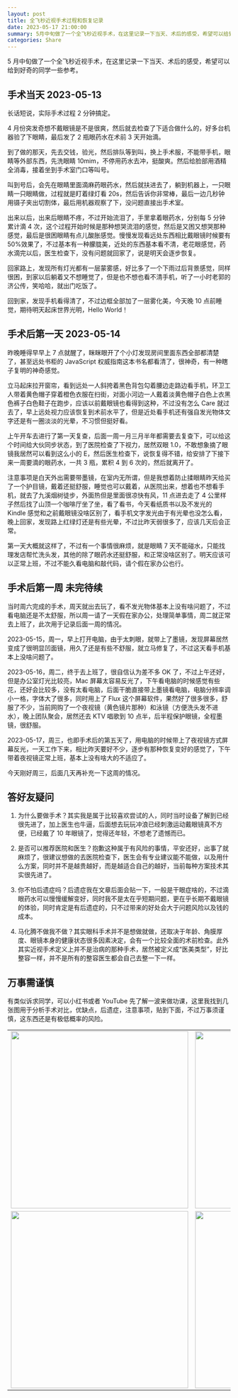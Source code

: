 ```yaml
---
layout: post
title: 全飞秒近视手术过程和恢复记录
date: 2023-05-17 21:00:00
summary: 5月中旬做了一个全飞秒近视手术，在这里记录一下当天、术后的感受，希望可以给到好奇的同学一些参考。
categories: Share
---
```


5 月中旬做了一个全飞秒近视手术，在这里记录一下当天、术后的感受，希望可以给到好奇的同学一些参考。

## 手术当天 2023-05-13

长话短说，实际手术过程 2 分钟搞定。

4 月份突发奇想不戴眼镜是不是很爽，然后就去检查了下适合做什么的，好多台机器验了下眼睛，最后发了 2 瓶眼药水在术前 3 天开始滴。

到了做的那天，先去交钱，验光，然后排队等到叫，换上手术服，不能带手机，眼睛等外部东西，先洗眼睛 10mim，不停用药水去冲，挺酸爽。然后给脸部用酒精全消毒，接着坐到手术室门口等叫号。

叫到号后，会先在眼睛里面滴麻药眼药水，然后就扶进去了，躺到机器上，一只眼睛一只眼睛做，过程就是盯着绿灯看 20s，然后告诉你非常棒，最后一边几秒钟用镊子夹出切割体，最后用机器观察了下，没问题直接出手术室。

出来以后，出来后眼睛不疼，不过开始流泪了，手里拿着眼药水，分别每 5 分钟累计滴 4 次，这个过程开始时候是那种想哭流泪的感觉，然后是又困又想哭那种感觉，最后是很困眼睛有点儿酸胀感觉。慢慢发现看远处东西相比戴眼镜时候要有 50%效果了，不过基本有一种朦胧美，近处的东西基本看不清，老花眼感觉，药水滴完以后，医生检查下，没有问题就回家了，说是明天会逐步恢复。

回家路上，发现所有灯光都有一层蒙雾感，好比多了一个下雨过后背景感觉，同样很困，到家以后躺着又不想睡觉了，但是也不想也看不清手机，听了一小时老郭的济公传，笑哈哈，就出门吃饭了。

回到家，发现手机看得清了，不过边框全部加了一层雾化美，今天晚 10 点前睡觉，期待明天起床世界光明，Hello World！

## 手术后第一天 2023-05-14

昨晚睡得早早上 7 点就醒了，眯眯眼开了个小灯发现房间里面东西全部都清楚了，甚至远处书柜的 JavaScript 权威指南这本书名都看清了，很神奇，有一种瞎子复明的神奇感觉。

立马起床拉开窗帘，看到远处一人斜挎着黑色背包勾着腰边走路边看手机，环卫工人带着黄色帽子穿着橙色衣服在扫街，对面小河边一人戴着淡黄色帽子白色上衣黑色裤子白色鞋子在跑步，应该以前戴眼镜也看得到这种，不过没有怎么 Care 就过去了，早上远处视力应该恢复到术前水平了，但是近处看手机还有强自发光物体文字还是有一圈淡淡的光晕，不习惯但挺好看。

上午开车去进行了第一天复查，后面一周一月三月半年都需要去复查下，可以给这个时间给大伙同步状态，到了医院检查了下视力，居然双眼 1.0，不敢想象摘了眼镜我居然可以看到这么小的 E，然后医生检查下，说恢复得不错，给安排了下接下来一周要滴的眼药水，一共 3 瓶，累积 4 到 6 次的，然后就离开了。

注意事项是白天外出需要带墨镜，在室内无所谓，但是我想着防止揉眼睛昨天给买了一个护目镜，戴着还挺舒服，睡觉也可以戴着，从医院出来，想着也不想看手机，就去了九溪烟树徒步，外面热但是里面很凉快有风，11 点进去走了 4 公里样子然后找了山顶一个咖啡厅坐了坐，看了看书，今天看纸质书以及不发光的 Kindle 感觉和之前戴眼镜没啥区别了，看手机文字发光由于有光晕也没怎么看，晚上回家，发现路上红绿灯还是有些光晕，不过比昨天弱很多了，应该几天后会正常。

第一天大概就这样了，不过有一个事情很麻烦，就是眼睛 7 天不能碰水，只能找理发店帮忙洗头发，其他的除了眼药水还挺舒服，和正常没啥区别了。明天应该可以正常上班，不过不能久看电脑和敲代码，请个假在家办公也行。

## 手术后第一周 未完待续

当时周六完成的手术，周天就出去玩了，看不发光物体基本上没有啥问题了，不过看电脑还是不太舒服，所以周一请了一天假在家办公，处理简单事情，周二就正常去上班了，此次用于记录后面一周的情况。

2023-05-15，周一，早上打开电脑，由于太刺眼，就带上了墨镜，发现屏幕居然变成了很明显凹面镜，用久了还是有些不舒服，就立马修复了，不过这天看手机基本上没啥问题了。

2023-05-16，周二，终于去上班了，很自信认为差不多 OK 了，不过上午还好，但是办公室灯光比较亮，Mac 屏幕太容易反光了，下午看电脑的时候感觉有些花，还好会比较多，没有太看电脑，后面干脆直接带上墨镜看电脑，电脑分辨率调小一格，字体大了很多，同时用上了 Flux 这个屏幕软件，果然好了很多很多，舒服了不少，当前网购了一个夜视镜（黄色镜片那种）和泳镜（方便洗头发不进水），晚上团队聚会，居然还去 KTV 唱歌到 10 点半，后半程保护眼镜，全程墨镜，很舒服。

2023-05-17，周三，也即手术后的第五天了，用电脑的时候带上了夜视镜方式屏幕反光，一天工作下来，相比昨天要好不少，逐步有那种恢复变好的感觉了，下午带着夜视镜正常上班，基本上没有啥大的不适应了。

今天刚好周三，后面几天再补充一下这周的情况。

## 答好友疑问

1. 为什么要做手术？其实我是属于比较喜欢尝试的人，同时当时设备了解到已经很先进了，加上医生也牛逼，后面想去玩玩冲浪已经刺激运动戴眼镜真不方便，已经戴了 10 年眼镜了，觉得还年轻，不想老了遗憾而已。

2. 是否可以推荐医院和医生？抱歉这种属于有风险的事情，平安还好，出事了就麻烦了，很建议想做的去医院检查下，医生会有专业建议能不能做，以及用什么方案，同时并不是越贵越好，而是越适合自己的越好，当前每种方案技术其实很先进了。

3. 你不怕后遗症吗？后遗症我在文章后面会贴一下，一般是干眼症啥的，不过滴眼药水可以慢慢缓解变好，同时我不是太在乎短期问题，更在乎长期不戴眼镜的体验，同时肯定是有后遗症的，只不过带来的好处会大于问题风险以及钱的成本。

4. 马化腾不做我不做？其实眼科手术并不是想做就做，还取决于年龄、角膜厚度、眼镜本身的健康状态很多因素决定，会有一个比较全面的术前检查。此外其实近视手术定义上并不是治病的那种手术，居然被定义成“医美类型”，好比整容一样，并不是所有的整容医生都会自己去整一下一样。

## 万事需谨慎

有类似诉求同学，可以小红书或者 YouTube 先了解一波来做功课，这里我找到几张图用于分析手术对比，优缺点，后遗症，注意事项，贴到下面，不过万事须谨慎，这东西还是有极低概率的风险。

<table>
    <tr>
        <td width="400px">
          <img src="https://gw.alipayobjects.com/zos/k/i3/FwFKLmWagAAZhhI.jpg" width="400" />
        </td>
        <td width="400px">
            <img src="https://gw.alipayobjects.com/zos/k/k9/FwFKLmMakAAhWhG.jpg" width="400" />
        </td>
    </tr>
        <tr>
        <td width="400px" >
          <img src="https://gw.alipayobjects.com/zos/k/0w/FwFKLl6aEAA-C3p.jpg" width="400" />
        </td>
        <td width="400px">
            <img src="https://gw.alipayobjects.com/zos/k/q3/FwFKLmKaUAEVfP9.jpg" width="400" />
        </td>
    </tr>
</table>
